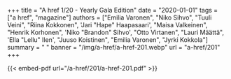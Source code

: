 +++
title = "A href 1/20 - Yearly Gala Edition"
date = "2020-01-01"
tags = ["a href", "magazine"]
authors = ["Emilia Varonen", "Niko Sihvo", "Tuuli Veini", "Riina Kokkonen", 'Jari "Hape" Haapasaari', "Maisa Valkeinen", "Henrik Korhonen", 'Niko "Brandon" Sihvo', "Otto Virtanen", "Lauri Määttä", 'Ella "Lellu" Ilen', "Juuso Koistinen", "Emilia Varonen", "Jyrki Kokkola"]
summary = " "
banner = "/img/a-href/a-href-201.webp"
url = "a-href/201"
+++

{{< embed-pdf url="/a-href/201/a-href-201.pdf" >}}
